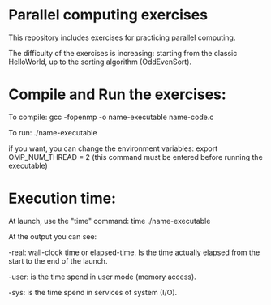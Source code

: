 # Parallel computing exercises
This repository includes exercises for practicing parallel computing.

The difficulty of the exercises is increasing: starting from the classic HelloWorld, up to the sorting algorithm (OddEvenSort).

# Compile and Run the exercises:
To compile: gcc -fopenmp -o name-executable name-code.c

To run: ./name-executable

if you want, you can change the environment variables: export OMP_NUM_THREAD = 2 (this command must be entered before running the executable)

# Execution time:
At launch, use the "time" command: time ./name-executable

At the output you can see:

-real: wall-clock time or elapsed-time. Is the time actually elapsed from the start to the end of the launch.

-user: is the time spend in user mode (memory access).

-sys: is the time spend in services of system (I/O).
